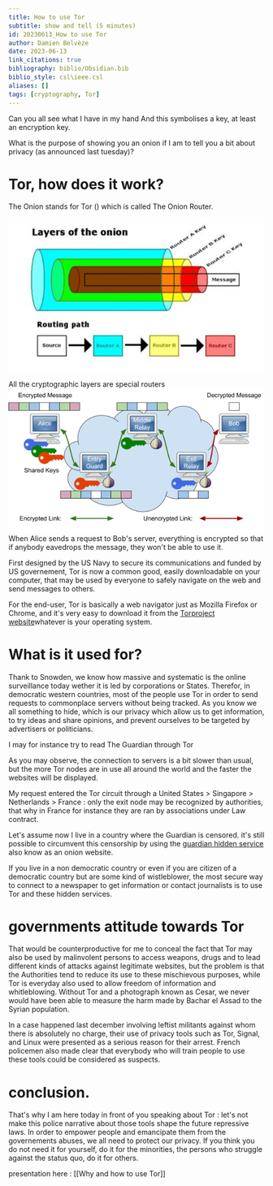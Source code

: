 ```yaml
---
title: How to use Tor
subtitle: show and tell (5 minutes)
id: 20230613_How to use Tor
author: Damien Belvèze
date: 2023-06-13
link_citations: true
bibliography: biblio/Obsidian.bib
biblio_style: csl\ieee.csl
aliases: []
tags: [cryptography, Tor]
---
```


Can you all see what I have in my hand <!--showing an onion-->
And this symbolises a key, at least an encryption key. 

What is the purpose of showing you an onion if I am to tell you a bit about privacy (as announced last tuesday)? 

# Tor, how does it work?

The Onion stands for Tor (<!--spell the acronym-->) which is called The Onion Router. 

<!--first slide-->

![](images/tor_onion_layers.png)

All the cryptographic layers are special routers
![](images/Tor_onion_layers1.png)
When Alice sends a request to Bob's server, everything is encrypted so that if anybody eavedrops the message, they won't be able to use it. 

First designed by the US Navy to secure its communications and funded by US governement, Tor is now a common good, easily downloadable on your computer, that may be used by everyone to safely navigate on the web and send messages to others.

<!-- downloading the software -->

For the end-user, Tor is basically a web navigator just as Mozilla Firefox or Chrome, and it's very easy to download it from the [Torproject website](https://www.torproject.org/)whatever is your operating system. 

# What is it used for? 

Thank to Snowden, we know how massive and systematic is the online surveillance today wether it is led by corporations or States. 
Therefor, in democratic western countries, most of the people use Tor in order to send requests to commonplace servers without being tracked. As you know we all something to hide, which is our privacy which allow us to get information, to try ideas and share opinions, and prevent ourselves to be targeted by advertisers or politicians. 

I may for instance try to read The Guardian through Tor
<!-- showing the circuits -->
As you may observe, the connection to servers is a bit slower than usual, but the more Tor nodes are in use all around the world and the faster the websites will be displayed. 

My request entered the Tor circuit through a United States > Singapore > Netherlands > France : only the exit node may be recognized by authorities, that why in France for instance they are ran by associations under Law contract.

Let's assume now I live in a country where the Guardian is censored. it's still possible to circumvent this censorship by using the [guardian hidden service](https://www.guardian2zotagl6tmjucg3lrhxdk4dw3lhbqnkvvkywawy3oqfoprid.onion) also know as an onion website. 

<!-- look for guardian inurl:.onion -->

If you live in a non democratic country or even if you are citizen of a democratic country but are some kind of wistleblower, the most secure way to connect to a newspaper to get information or contact journalists is to use Tor and these hidden services. 

# governments attitude towards Tor

That would be counterproductive for me to conceal the fact that Tor may also be used by malinvolent persons to access weapons, drugs and to lead different kinds of attacks against legitimate websites, but the problem is that the Authorities tend to reduce its use to these mischievous purposes, while Tor is everyday also used to allow freedom of information and whitleblowing. Without Tor and a photograph known as Cesar, we never would have been able to measure the harm made by Bachar el Assad to the Syrian population. 

In a case happened last december involving leftist militants against whom there is absolutely no charge, their use of privacy tools such as Tor, Signal, and Linux were presented as a serious reason for their arrest. French policemen also made clear that everybody who will train people to use these tools could be considered as suspects.

# conclusion.

That's why I am here today in front of you speaking about Tor : let's not make this police narrative about those tools shape the future repressive laws. In order to empower people and emancipate them from the governements abuses, we all need to protect our privacy. If you think you do not need it for yourself, do it for the minorities, the persons who struggle against the status quo, do it for others. 

presentation here : [[Why and how to use Tor]]
















